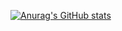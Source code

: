 
[![Anurag's GitHub stats](https://github-readme-stats.vercel.app/api?username=SaneYuki-m&show_icons=true&theme=radical&count_private=true)](https://github.com/anuraghazra/github-readme-stats)

<!--
**SaneYuki-m/SaneYuki-m** is a ✨ _special_ ✨ repository because its `README.md` (this file) appears on your GitHub profile.

Here are some ideas to get you started:

- 🔭 I’m currently working on ...
- 🌱 I’m currently learning ...
- 👯 I’m looking to collaborate on ...
- 🤔 I’m looking for help with ...
- 💬 Ask me about ...
- 📫 How to reach me: ...
- 😄 Pronouns: ...
- ⚡ Fun fact: ...
-->
